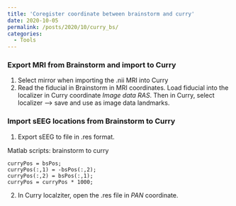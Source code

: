 ```yaml
---
title: 'Coregister coordinate between brainstorm and curry'
date: 2020-10-05
permalink: /posts/2020/10/curry_bs/
categories:
  - Tools
---
```



### Export MRI from Brainstorm and import to Curry
1. Select mirror when importing the .nii MRI into Curry
2. Read the fiducial in Brainstorm in MRI coordinates. Load fiducial into the localizer in Curry coordinate *Image data RAS*. Then in Curry, select localizer --> save and use as image data landmarks.



### Import sEEG locations from Brainstorm to Curry
1. Export sEEG to file in .res format.

Matlab scripts: brainstorm to curry
```
curryPos = bsPos;
curryPos(:,1) = -bsPos(:,2);
curryPos(:,2) = bsPos(:,1);
curryPos = curryPos * 1000;
```

2. In Curry localziter, open the .res file in *PAN* coordinate.